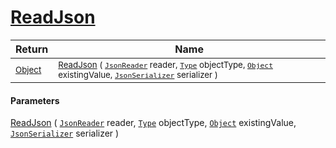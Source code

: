 # [ReadJson](./RectangleFConverter-100664102.md)



| Return | Name | 
| --- | --- | 
| <sub>[Object](https://docs.microsoft.com/en-us/dotnet/api/System.Object)</sub>| <sub>[ReadJson](./RectangleFConverter-100664102.md) ( [`JsonReader`](./RectangleFConverter-100664102.md) reader, [`Type`](https://docs.microsoft.com/en-us/dotnet/api/System.Type) objectType, [`Object`](https://docs.microsoft.com/en-us/dotnet/api/System.Object) existingValue, [`JsonSerializer`](./RectangleFConverter-100664102.md) serializer )</sub>| <br>


#### Parameters
[ReadJson](./RectangleFConverter-100664102.md) ( [`JsonReader`](./RectangleFConverter-100664102.md) reader, [`Type`](https://docs.microsoft.com/en-us/dotnet/api/System.Type) objectType, [`Object`](https://docs.microsoft.com/en-us/dotnet/api/System.Object) existingValue, [`JsonSerializer`](./RectangleFConverter-100664102.md) serializer )
